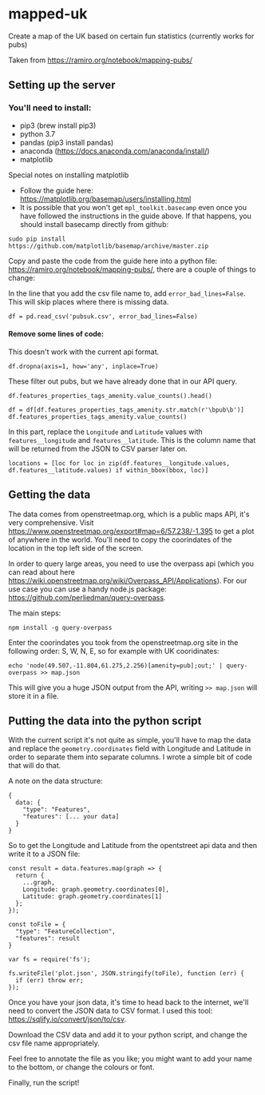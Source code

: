 # mapped-uk

Create a map of the UK based on certain fun statistics (currently works for pubs)

Taken from https://ramiro.org/notebook/mapping-pubs/

## Setting up the server

### You'll need to install:
- pip3 (brew install pip3)
- python 3.7
- pandas (pip3 install pandas)
- anaconda (https://docs.anaconda.com/anaconda/install/)
- matplotlib

Special notes on installing matplotlib

- Follow the guide here: https://matplotlib.org/basemap/users/installing.html
- It is possible that you won't get `mpl_toolkit.basecamp` even once you have followed the instructions in the guide above. If that happens, you should install basecamp directly from github: 

```
sudo pip install https://github.com/matplotlib/basemap/archive/master.zip
```

Copy and paste the code from the guide here into a python file: https://ramiro.org/notebook/mapping-pubs/, there are a couple of things to change:

In the line that you add the csv file name to, add `error_bad_lines=False`. This will skip places where there is missing data.
```
df = pd.read_csv('pubsuk.csv', error_bad_lines=False)
```

#### Remove some lines of code:

This doesn't work with the current api format.
```
df.dropna(axis=1, how='any', inplace=True)
```

These filter out pubs, but we have already done that in our API query.
```
df.features_properties_tags_amenity.value_counts().head()

df = df[df.features_properties_tags_amenity.str.match(r'\bpub\b')]
df.features_properties_tags_amenity.value_counts()
```

In this part, replace the `Longitude` and `Latitude` values with `features__longitude` and `features__latitude`. This is the column name that will be returned from the JSON to CSV parser later on.
```
locations = [loc for loc in zip(df.features__longitude.values, df.features__latitude.values) if within_bbox(bbox, loc)]
```

## Getting the data

The data comes from openstreetmap.org, which is a public maps API, it's very comprehensive. Visit https://www.openstreetmap.org/export#map=6/57.238/-1.395 to get a plot of anywhere in the world. You'll need to copy the coorindates of the location in the top left side of the screen.

In order to query large areas, you need to use the overpass api (which you can read about here https://wiki.openstreetmap.org/wiki/Overpass_API/Applications). For our use case you can use a handy node.js package: https://github.com/perliedman/query-overpass.

The main steps:
```
npm install -g query-overpass
```

Enter the coorindates you took from the openstreetmap.org site in the following order: S, W, N, E, so for example with UK cooridinates:
```
echo 'node(49.507,-11.804,61.275,2.256)[amenity=pub];out;' | query-overpass >> map.json
```

This will give you a huge JSON output from the API, writing `>> map.json` will store it in a file.

## Putting the data into the python script

With the current script it's not quite as simple, you'll have to map the data and replace the `geometry.coordinates` field with Longitude and Latitude in order to separate them into separate columns. I wrote a simple bit of code that will do that.

A note on the data structure:
```
{ 
  data: {
    "type": "Features",
    "features": [... your data]
  }
}
```

So to get the Longitude and Latitude from the opentstreet api data and then write it to a JSON file:
```
const result = data.features.map(graph => {
  return {
    ...graph,
    Longitude: graph.geometry.coordinates[0],
    Latitude: graph.geometry.coordinates[1]
  };
});

const toFile = {
  "type": "FeatureCollection",
  "features": result 
}

var fs = require('fs');

fs.writeFile('plot.json', JSON.stringify(toFile), function (err) {
  if (err) throw err;
});
```

Once you have your json data, it's time to head back to the internet, we'll need to convert the JSON data to CSV format. I used this tool: https://sqlify.io/convert/json/to/csv.

Download the CSV data and add it to your python script, and change the csv file name appropriately.

Feel free to annotate the file as you like; you might want to add your name to the bottom, or change the colours or font.

Finally, run the script!




